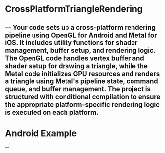 # CrossPlatformTriangleRendering
--
Your code sets up a cross-platform rendering pipeline using OpenGL for Android and Metal for iOS. It includes utility functions for shader management, buffer setup, and rendering logic. The OpenGL code handles vertex buffer and shader setup for drawing a triangle, while the Metal code initializes GPU resources and renders a triangle using Metal's pipeline state, command queue, and buffer management. The project is structured with conditional compilation to ensure the appropriate platform-specific rendering logic is executed on each platform.
---
# Android Example
--


